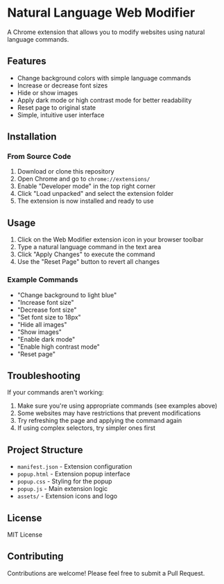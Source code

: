 # Natural Language Web Modifier

A Chrome extension that allows you to modify websites using natural language commands.

## Features

- Change background colors with simple language commands
- Increase or decrease font sizes
- Hide or show images
- Apply dark mode or high contrast mode for better readability
- Reset page to original state
- Simple, intuitive user interface

## Installation

### From Source Code
1. Download or clone this repository
2. Open Chrome and go to `chrome://extensions/`
3. Enable "Developer mode" in the top right corner
4. Click "Load unpacked" and select the extension folder
5. The extension is now installed and ready to use

## Usage

1. Click on the Web Modifier extension icon in your browser toolbar
2. Type a natural language command in the text area
3. Click "Apply Changes" to execute the command
4. Use the "Reset Page" button to revert all changes

### Example Commands

- "Change background to light blue"
- "Increase font size"
- "Decrease font size"
- "Set font size to 18px"
- "Hide all images"
- "Show images"
- "Enable dark mode"
- "Enable high contrast mode"
- "Reset page"

## Troubleshooting

If your commands aren't working:

1. Make sure you're using appropriate commands (see examples above)
2. Some websites may have restrictions that prevent modifications
3. Try refreshing the page and applying the command again
4. If using complex selectors, try simpler ones first

## Project Structure

- `manifest.json` - Extension configuration
- `popup.html` - Extension popup interface
- `popup.css` - Styling for the popup
- `popup.js` - Main extension logic
- `assets/` - Extension icons and logo

## License

MIT License

## Contributing

Contributions are welcome! Please feel free to submit a Pull Request.